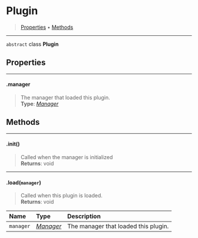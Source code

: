 # Plugin

> [Properties](#properties) &bull; [Methods](#methods)

---

`abstract` class **Plugin**

## Properties

---

#### .manager

> The manager that loaded this plugin.  
> **Type**: _[Manager](/manager)_

## Methods

---

#### .init()

> Called when the manager is initialized  
> **Returns**: void

---

#### .load(`manager`)

> Called when this plugin is loaded.  
> **Returns**: void

| Name      | Type                  | Description                          |
| :-------- | :-------------------- | :----------------------------------- |
| `manager` | _[Manager](/manager)_ | The manager that loaded this plugin. |
